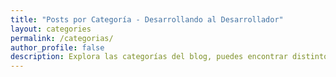 ```yaml
---
title: "Posts por Categoría - Desarrollando al Desarrollador"
layout: categories
permalink: /categorias/
author_profile: false
description: Explora las categorías del blog, puedes encontrar distintos artículos en los temas que más te gusten, todo acerca de desarrollo, programación, software, etc.
---
```

